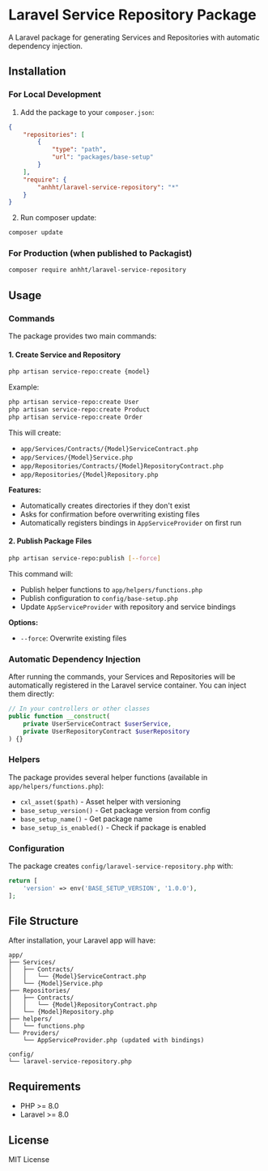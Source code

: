 # Laravel Service Repository Package

A Laravel package for generating Services and Repositories with automatic dependency injection.

## Installation

### For Local Development

1. Add the package to your `composer.json`:

```json
{
    "repositories": [
        {
            "type": "path",
            "url": "packages/base-setup"
        }
    ],
    "require": {
        "anhht/laravel-service-repository": "*"
    }
}
```

2. Run composer update:

```bash
composer update
```

### For Production (when published to Packagist)

```bash
composer require anhht/laravel-service-repository
```

## Usage

### Commands

The package provides two main commands:

#### 1. Create Service and Repository
```bash
php artisan service-repo:create {model}
```

Example:
```bash
php artisan service-repo:create User
php artisan service-repo:create Product
php artisan service-repo:create Order
```

This will create:
- `app/Services/Contracts/{Model}ServiceContract.php`
- `app/Services/{Model}Service.php`
- `app/Repositories/Contracts/{Model}RepositoryContract.php`
- `app/Repositories/{Model}Repository.php`

**Features:**
- Automatically creates directories if they don't exist
- Asks for confirmation before overwriting existing files
- Automatically registers bindings in `AppServiceProvider` on first run

#### 2. Publish Package Files
```bash
php artisan service-repo:publish [--force]
```

This command will:
- Publish helper functions to `app/helpers/functions.php`
- Publish configuration to `config/base-setup.php`
- Update `AppServiceProvider` with repository and service bindings

**Options:**
- `--force`: Overwrite existing files

### Automatic Dependency Injection

After running the commands, your Services and Repositories will be automatically registered in the Laravel service container. You can inject them directly:

```php
// In your controllers or other classes
public function __construct(
    private UserServiceContract $userService,
    private UserRepositoryContract $userRepository
) {}
```

### Helpers

The package provides several helper functions (available in `app/helpers/functions.php`):

- `cxl_asset($path)` - Asset helper with versioning
- `base_setup_version()` - Get package version from config
- `base_setup_name()` - Get package name
- `base_setup_is_enabled()` - Check if package is enabled

### Configuration

The package creates `config/laravel-service-repository.php` with:

```php
return [
    'version' => env('BASE_SETUP_VERSION', '1.0.0'),
];
```

## File Structure

After installation, your Laravel app will have:

```
app/
├── Services/
│   ├── Contracts/
│   │   └── {Model}ServiceContract.php
│   └── {Model}Service.php
├── Repositories/
│   ├── Contracts/
│   │   └── {Model}RepositoryContract.php
│   └── {Model}Repository.php
├── helpers/
│   └── functions.php
└── Providers/
    └── AppServiceProvider.php (updated with bindings)

config/
└── laravel-service-repository.php
```

## Requirements

- PHP >= 8.0
- Laravel >= 8.0

## License

MIT License 